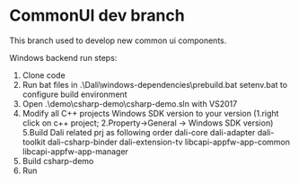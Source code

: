 # CommonUI dev branch
This branch used to develop new common ui components.


Windows backend run steps:

1. Clone code
2. Run bat files in .\Dali\windows-dependencies\prebuild.bat setenv.bat to configure build environment
3. Open .\demo\csharp-demo\csharp-demo.sln with VS2017
4. Modify all C++ projects Windows SDK version to your version (1.right click on c++ project; 2.Property->General -> Windows SDK version)
5.Build Dali related prj as following order dali-core dali-adapter dali-toolkit dali-csharp-binder dali-extension-tv libcapi-appfw-app-common libcapi-appfw-app-manager
6. Build csharp-demo
7. Run


